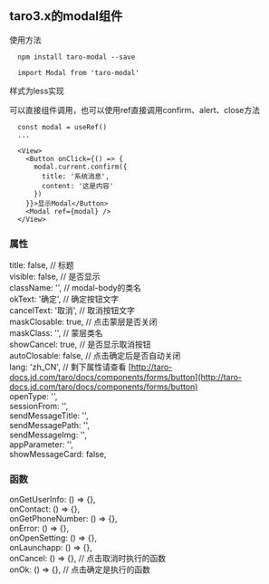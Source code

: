 ## taro3.x的modal组件

使用方法

```
  npm install taro-modal --save

  import Modal from 'taro-modal'

```

样式为less实现

可以直接组件调用，也可以使用ref直接调用confirm、alert、close方法
```
  const modal = useRef()
  ...

  <View>
    <Button onClick={() => {
      modal.current.confirm({
        title: '系统消息',
        content: '这是内容'
      })
    }}>显示Modal</Button>
    <Modal ref={modal} />
  </View>
```


### 属性
title: false, // 标题  
visible: false, // 是否显示  
className: '', // modal-body的类名  
okText: '确定', // 确定按钮文字  
cancelText: '取消', // 取消按钮文字  
maskClosable: true, // 点击蒙层是否关闭  
maskClass: '', // 蒙层类名  
showCancel: true, // 是否显示取消按钮  
autoClosable: false, // 点击确定后是否自动关闭  
lang: 'zh_CN', // 剩下属性请查看 [http://taro-docs.jd.com/taro/docs/components/forms/button](http://taro-docs.jd.com/taro/docs/components/forms/button)  
openType: '',  
sessionFrom: '',  
sendMessageTitle: '',   
sendMessagePath: '',  
sendMessageImg: '',  
appParameter: '',  
showMessageCard: false,  

### 函数
onGetUserInfo: () => {},  
onContact: () => {},  
onGetPhoneNumber: () => {},  
onError: () => {},  
onOpenSetting: () => {},  
onLaunchapp: () => {},  
onCancel: () => {}, // 点击取消时执行的函数  
onOk: () => {}, // 点击确定是执行的函数  